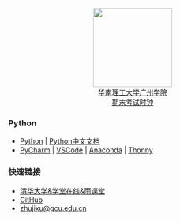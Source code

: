 <div align="center">
<img src="https://raw.githubusercontent.com/zhujixu/xuefulu.com/master/SOE.png" height="160" width="160" >
</div>

<div align="center">
<a href="http://10.5.1.246/clock"><div align="center">华南理工大学广州学院<br/>期末考试时钟</div></a>
</div>

### **Python**
+ [Python](https://www.python.org/downloads/)   |   [Python中文文档](https://docs.python.org/zh-cn/3/)
+ [PyCharm](http://www.jetbrains.com/pycharm/download/)   |   [VSCode](https://code.visualstudio.com/)   |   [Anaconda](https://www.anaconda.com/distribution/)   |   [Thonny](https://thonny.org/)

### **快速链接**
+ [清华大学&学堂在线&雨课堂](https://www.yuketang.cn/web)
+ [GitHub](https://github.com/login)
+ <zhujixu@gcu.edu.cn>
